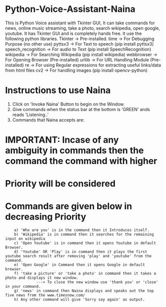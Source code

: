 # Python-Voice-Assistant-Naina
This is Python Voice assistant with Tkinter GUI, It can take commands for news, online music streaming, take a photo, search wikipedia, open google, youtube.
It has Tkinter GUI and is completely hands free.
It use the following python libraries.
  Tkinter            -> Pre-installed.
  time               -> For Debugging Purpose (no other use)
  pyttsx3            -> For Text to speech (pip install pyttsx3)
  speech_recognition -> For audio to Text (pip install SpeechRecognition)
  wikipedia          -> For Searching Wikipedia (pip install wikipedia)
  webbrowser         -> For Opening Browser (Pre-installed)
  urllib             -> For URL Handling Module (Pre-installed)
  re                 -> For using Regular expressions for extracting useful links/data from html files
  cv2                -> For handling images (pip install opencv-python)
 
 # Instructions to use Naina
 1. Click on 'Invoke Naina' Button to begin on the Window.
 2. Give commands when the status bar at the bottom is 'GREEN' ands reads 'Listening..'
 3. Commands that Naina accepts are:
 # IMPORTANT: Incase of any ambiguity in commands then the command the command with higher 
 # Priority will be considered
 # Commands are given below in decreasing Priority
        a) 'Who are you' is in the command then it Introduces itself.
        b) 'Wikipedia' is in command then it searches for the remaining input on wikipedia
        c) 'Open Youtube' is in command then it opens Youtube in default Browser.
        d) 'Youtube' OR 'Play' is in command then it plays the first youtube search result after removing 'play' and 'youtube' from the command.
        e) 'Open Google' in Command then it opens Google in default browser.
        f) 'take a picture' or 'take a photo' in command then it takes a photo and displays it new window.
                  ---> To close the new window use 'thank you' or 'close' in your command.
        g) 'news' in command then Naina displays and speaks out the top five news from the www.timesnow.com/
        h) Any other command will give 'Sorry say again' as output.
       
     

